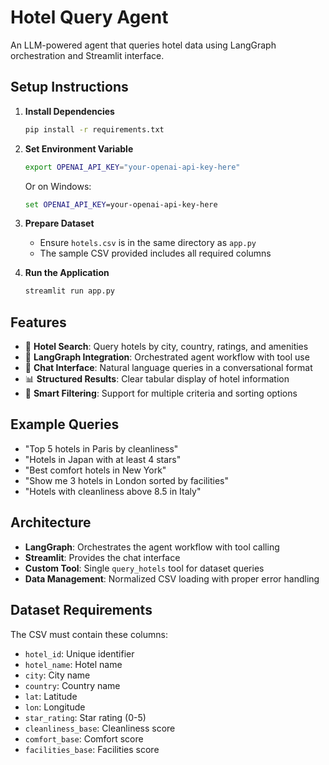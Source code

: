 # Hotel Query Agent

An LLM-powered agent that queries hotel data using LangGraph orchestration and Streamlit interface.

## Setup Instructions

1. **Install Dependencies**
   ```bash
   pip install -r requirements.txt
   ```

2. **Set Environment Variable**
   ```bash
   export OPENAI_API_KEY="your-openai-api-key-here"
   ```
   
   Or on Windows:
   ```cmd
   set OPENAI_API_KEY=your-openai-api-key-here
   ```

3. **Prepare Dataset**
   - Ensure `hotels.csv` is in the same directory as `app.py`
   - The sample CSV provided includes all required columns

4. **Run the Application**
   ```bash
   streamlit run app.py
   ```

## Features

- 🏨 **Hotel Search**: Query hotels by city, country, ratings, and amenities
- 🔧 **LangGraph Integration**: Orchestrated agent workflow with tool use
- 💬 **Chat Interface**: Natural language queries in a conversational format
- 📊 **Structured Results**: Clear tabular display of hotel information
- 🎯 **Smart Filtering**: Support for multiple criteria and sorting options

## Example Queries

- "Top 5 hotels in Paris by cleanliness"
- "Hotels in Japan with at least 4 stars"
- "Best comfort hotels in New York"
- "Show me 3 hotels in London sorted by facilities"
- "Hotels with cleanliness above 8.5 in Italy"

## Architecture

- **LangGraph**: Orchestrates the agent workflow with tool calling
- **Streamlit**: Provides the chat interface
- **Custom Tool**: Single `query_hotels` tool for dataset queries
- **Data Management**: Normalized CSV loading with proper error handling

## Dataset Requirements

The CSV must contain these columns:
- `hotel_id`: Unique identifier
- `hotel_name`: Hotel name
- `city`: City name
- `country`: Country name
- `lat`: Latitude
- `lon`: Longitude
- `star_rating`: Star rating (0-5)
- `cleanliness_base`: Cleanliness score
- `comfort_base`: Comfort score
- `facilities_base`: Facilities score